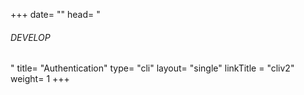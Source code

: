 +++
date= ""
head= "<h6>DEVELOP</h6>"
title= "Authentication"
type= "cli"
layout= "single"
linkTitle = "cliv2"
weight= 1
+++